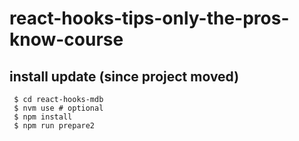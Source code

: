 # react-hooks-tips-only-the-pros-know-course

## install update (since project moved)
```
 $ cd react-hooks-mdb
 $ nvm use # optional
 $ npm install
 $ npm run prepare2
```